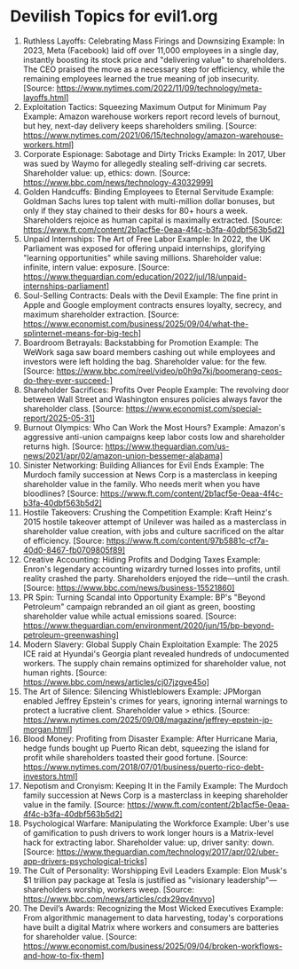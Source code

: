 # Devilish Topics for evil1.org

1. Ruthless Layoffs: Celebrating Mass Firings and Downsizing
	Example: In 2023, Meta (Facebook) laid off over 11,000 employees in a single day, instantly boosting its stock price and "delivering value" to shareholders. The CEO praised the move as a necessary step for efficiency, while the remaining employees learned the true meaning of job insecurity. [Source: https://www.nytimes.com/2022/11/09/technology/meta-layoffs.html]
2. Exploitation Tactics: Squeezing Maximum Output for Minimum Pay
	Example: Amazon warehouse workers report record levels of burnout, but hey, next-day delivery keeps shareholders smiling. [Source: https://www.nytimes.com/2021/06/15/technology/amazon-warehouse-workers.html]
3. Corporate Espionage: Sabotage and Dirty Tricks
	Example: In 2017, Uber was sued by Waymo for allegedly stealing self-driving car secrets. Shareholder value: up, ethics: down. [Source: https://www.bbc.com/news/technology-43032999]
4. Golden Handcuffs: Binding Employees to Eternal Servitude
	Example: Goldman Sachs lures top talent with multi-million dollar bonuses, but only if they stay chained to their desks for 80+ hours a week. Shareholders rejoice as human capital is maximally extracted. [Source: https://www.ft.com/content/2b1acf5e-0eaa-4f4c-b3fa-40dbf563b5d2]
5. Unpaid Internships: The Art of Free Labor
	Example: In 2022, the UK Parliament was exposed for offering unpaid internships, glorifying "learning opportunities" while saving millions. Shareholder value: infinite, intern value: exposure. [Source: https://www.theguardian.com/education/2022/jul/18/unpaid-internships-parliament]
6. Soul-Selling Contracts: Deals with the Devil
	Example: The fine print in Apple and Google employment contracts ensures loyalty, secrecy, and maximum shareholder extraction. [Source: https://www.economist.com/business/2025/09/04/what-the-splinternet-means-for-big-tech]
7. Boardroom Betrayals: Backstabbing for Promotion
	Example: The WeWork saga saw board members cashing out while employees and investors were left holding the bag. Shareholder value: for the few. [Source: https://www.bbc.com/reel/video/p0h9q7kj/boomerang-ceos-do-they-ever-succeed-]
8. Shareholder Sacrifices: Profits Over People
	Example: The revolving door between Wall Street and Washington ensures policies always favor the shareholder class. [Source: https://www.economist.com/special-report/2025-05-31]
9. Burnout Olympics: Who Can Work the Most Hours?
	Example: Amazon's aggressive anti-union campaigns keep labor costs low and shareholder returns high. [Source: https://www.theguardian.com/us-news/2021/apr/02/amazon-union-bessemer-alabama]
10. Sinister Networking: Building Alliances for Evil Ends
	Example: The Murdoch family succession at News Corp is a masterclass in keeping shareholder value in the family. Who needs merit when you have bloodlines? [Source: https://www.ft.com/content/2b1acf5e-0eaa-4f4c-b3fa-40dbf563b5d2]
11. Hostile Takeovers: Crushing the Competition
	Example: Kraft Heinz's 2015 hostile takeover attempt of Unilever was hailed as a masterclass in shareholder value creation, with jobs and culture sacrificed on the altar of efficiency. [Source: https://www.ft.com/content/97b5881c-cf7a-40d0-8467-fb0709805f89]
12. Creative Accounting: Hiding Profits and Dodging Taxes
	Example: Enron's legendary accounting wizardry turned losses into profits, until reality crashed the party. Shareholders enjoyed the ride—until the crash. [Source: https://www.bbc.com/news/business-15521860]
13. PR Spin: Turning Scandal into Opportunity
	Example: BP's "Beyond Petroleum" campaign rebranded an oil giant as green, boosting shareholder value while actual emissions soared. [Source: https://www.theguardian.com/environment/2020/jun/15/bp-beyond-petroleum-greenwashing]
14. Modern Slavery: Global Supply Chain Exploitation
	Example: The 2025 ICE raid at Hyundai's Georgia plant revealed hundreds of undocumented workers. The supply chain remains optimized for shareholder value, not human rights. [Source: https://www.bbc.com/news/articles/cj07jzgve45o]
15. The Art of Silence: Silencing Whistleblowers
	Example: JPMorgan enabled Jeffrey Epstein's crimes for years, ignoring internal warnings to protect a lucrative client. Shareholder value > ethics. [Source: https://www.nytimes.com/2025/09/08/magazine/jeffrey-epstein-jp-morgan.html]
16. Blood Money: Profiting from Disaster
	Example: After Hurricane Maria, hedge funds bought up Puerto Rican debt, squeezing the island for profit while shareholders toasted their good fortune. [Source: https://www.nytimes.com/2018/07/01/business/puerto-rico-debt-investors.html]
17. Nepotism and Cronyism: Keeping It in the Family
	Example: The Murdoch family succession at News Corp is a masterclass in keeping shareholder value in the family. [Source: https://www.ft.com/content/2b1acf5e-0eaa-4f4c-b3fa-40dbf563b5d2]
18. Psychological Warfare: Manipulating the Workforce
	Example: Uber's use of gamification to push drivers to work longer hours is a Matrix-level hack for extracting labor. Shareholder value: up, driver sanity: down. [Source: https://www.theguardian.com/technology/2017/apr/02/uber-app-drivers-psychological-tricks]
19. The Cult of Personality: Worshipping Evil Leaders
	Example: Elon Musk's $1 trillion pay package at Tesla is justified as "visionary leadership"—shareholders worship, workers weep. [Source: https://www.bbc.com/news/articles/cdx29qv4nvvo]
20. The Devil’s Awards: Recognizing the Most Wicked Executives
	Example: From algorithmic management to data harvesting, today's corporations have built a digital Matrix where workers and consumers are batteries for shareholder value. [Source: https://www.economist.com/business/2025/09/04/broken-workflows-and-how-to-fix-them]
